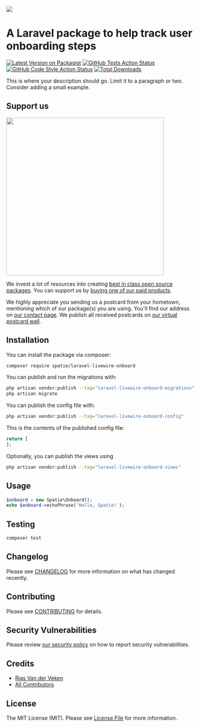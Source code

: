 
[<img src="https://github-ads.s3.eu-central-1.amazonaws.com/support-ukraine.svg?t=1" />](https://supportukrainenow.org)

# A Laravel package to help track user onboarding steps

[![Latest Version on Packagist](https://img.shields.io/packagist/v/spatie/laravel-livewire-onboard.svg?style=flat-square)](https://packagist.org/packages/spatie/laravel-livewire-onboard)
[![GitHub Tests Action Status](https://img.shields.io/github/workflow/status/spatie/laravel-livewire-onboard/run-tests?label=tests)](https://github.com/spatie/laravel-livewire-onboard/actions?query=workflow%3Arun-tests+branch%3Amain)
[![GitHub Code Style Action Status](https://img.shields.io/github/workflow/status/spatie/laravel-livewire-onboard/Check%20&%20fix%20styling?label=code%20style)](https://github.com/spatie/laravel-livewire-onboard/actions?query=workflow%3A"Check+%26+fix+styling"+branch%3Amain)
[![Total Downloads](https://img.shields.io/packagist/dt/spatie/laravel-livewire-onboard.svg?style=flat-square)](https://packagist.org/packages/spatie/laravel-livewire-onboard)

This is where your description should go. Limit it to a paragraph or two. Consider adding a small example.

## Support us

[<img src="https://github-ads.s3.eu-central-1.amazonaws.com/laravel-livewire-onboard.jpg?t=1" width="419px" />](https://spatie.be/github-ad-click/laravel-livewire-onboard)

We invest a lot of resources into creating [best in class open source packages](https://spatie.be/open-source). You can support us by [buying one of our paid products](https://spatie.be/open-source/support-us).

We highly appreciate you sending us a postcard from your hometown, mentioning which of our package(s) you are using. You'll find our address on [our contact page](https://spatie.be/about-us). We publish all received postcards on [our virtual postcard wall](https://spatie.be/open-source/postcards).

## Installation

You can install the package via composer:

```bash
composer require spatie/laravel-livewire-onboard
```

You can publish and run the migrations with:

```bash
php artisan vendor:publish --tag="laravel-livewire-onboard-migrations"
php artisan migrate
```

You can publish the config file with:

```bash
php artisan vendor:publish --tag="laravel-livewire-onboard-config"
```

This is the contents of the published config file:

```php
return [
];
```

Optionally, you can publish the views using

```bash
php artisan vendor:publish --tag="laravel-livewire-onboard-views"
```

## Usage

```php
$onboard = new Spatie\Onboard();
echo $onboard->echoPhrase('Hello, Spatie!');
```

## Testing

```bash
composer test
```

## Changelog

Please see [CHANGELOG](CHANGELOG.md) for more information on what has changed recently.

## Contributing

Please see [CONTRIBUTING](https://github.com/spatie/.github/blob/main/CONTRIBUTING.md) for details.

## Security Vulnerabilities

Please review [our security policy](../../security/policy) on how to report security vulnerabilities.

## Credits

- [Rias Van der Veken](https://github.com/riasvdv)
- [All Contributors](../../contributors)

## License

The MIT License (MIT). Please see [License File](LICENSE.md) for more information.
